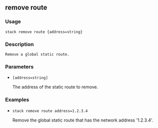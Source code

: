 ## remove route

### Usage

`stack remove route {address=string}`

### Description


	Remove a global static route.

	

### Parameters
* `[address=string]`

   The address of the static route to remove.

### Examples

* `stack remove route address=1.2.3.4`

   Remove the global static route that has the network address '1.2.3.4'.



